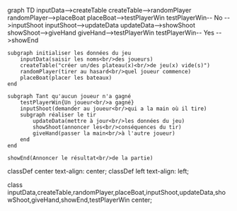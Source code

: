 graph TD
    inputData-->createTable
    createTable-->randomPlayer
    randomPlayer-->placeBoat
    placeBoat-->testPlayerWin
    testPlayerWin-- No -->inputShoot
    inputShoot-->updateData
    updateData-->showShoot
    showShoot-->giveHand
    giveHand-->testPlayerWin
    testPlayerWin-- Yes -->showEnd

    subgraph initialiser les données du jeu
        inputData(saisir les noms<br/>des joueurs)
        createTable("créer un/des plateau(x)<br/>de jeu(x) vide(s)")
        randomPlayer(tirer au hasard<br/>quel joueur commence)
        placeBoat(placer les bateaux)
    end

    subgraph Tant qu'aucun joueur n'a gagné
        testPlayerWin{Un joueur<br/>a gagné}
        inputShoot(demander au joueur<br/>qui a la main où il tire)
        subgraph réaliser le tir
            updateData(mettre à jour<br/>les données du jeu)
            showShoot(annoncer les<br/>conséquences du tir)
            giveHand(passer la main<br/>à l'autre joueur)
        end
    end

    showEnd(Annoncer le résultat<br/>de la partie)

classDef center text-align: center;
classDef left text-align: left;

class inputData,createTable,randomPlayer,placeBoat,inputShoot,updateData,showShoot,giveHand,showEnd,testPlayerWin center;
